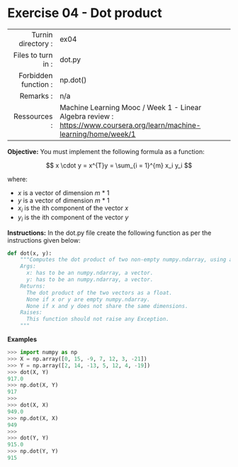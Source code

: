 # Exercise 04 - Dot product

|                         |                    |
| -----------------------:| ------------------ |
|   Turnin directory :    |  ex04              |
|   Files to turn in :    |  dot.py            |
|   Forbidden function :  |  np.dot()          |
|   Remarks :             |  n/a               |
|   Ressources :          |  Machine Learning Mooc / Week 1 - Linear Algebra review : https://www.coursera.org/learn/machine-learning/home/week/1 | 

**Objective:**
You must implement the following formula as a function:  
  
$$
x \cdot y = x^{T}y = \sum_{i = 1}^{m} x_i y_i
$$

where:  
- $x$ is a vector of dimension $m$ * 1
- $y$ is a vector of dimension $m$ * 1
- $x_i$ is the ith component of the vector $x$
- $y_i$ is the ith component of the vector $y$


**Instructions:**
In the dot.py file create the following function as per the instructions given below:
```python
def dot(x, y):
    """Computes the dot product of two non-empty numpy.ndarray, using a for-loop. The two arrays must have the same dimensions.
    Args:
      x: has to be an numpy.ndarray, a vector.
      y: has to be an numpy.ndarray, a vector.
    Returns:
      The dot product of the two vectors as a float.
      None if x or y are empty numpy.ndarray.
      None if x and y does not share the same dimensions.
    Raises:
      This function should not raise any Exception.
    """
```

**Examples**
```python
>>> import numpy as np
>>> X = np.array([0, 15, -9, 7, 12, 3, -21])
>>> Y = np.array([2, 14, -13, 5, 12, 4, -19])
>>> dot(X, Y)
917.0
>>> np.dot(X, Y)
917
>>>
>>> dot(X, X)
949.0
>>> np.dot(X, X)
949
>>>
>>> dot(Y, Y)
915.0
>>> np.dot(Y, Y)
915
```
